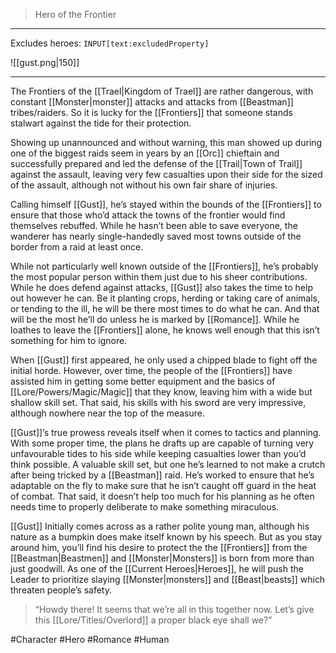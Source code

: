 >Hero of the Frontier
---

Excludes heroes: `INPUT[text:excludedProperty]`

![[gust.png|150]]

---
The Frontiers of the [[Trael|Kingdom of Trael]] are rather dangerous, with constant [[Monster|monster]] attacks and attacks from [[Beastman]] tribes/raiders. So it is lucky for the [[Frontiers]] that someone stands stalwart against the tide for their protection.

Showing up unannounced and without warning, this man showed up during one of the biggest raids seem in years by an [[Orc]] chieftain and successfully prepared and led the defense of the [[Trail|Town of Trail]] against the assault, leaving very few casualties upon their side for the sized of the assault, although not without his own fair share of injuries.

Calling himself [[Gust]], he’s stayed within the bounds of the [[Frontiers]] to ensure that those who’d attack the towns of the frontier would find themselves rebuffed. While he hasn’t been able to save everyone, the wanderer has nearly single-handedly saved most towns outside of the border from a raid at least once.

While not particularly well known outside of the [[Frontiers]], he’s probably the most popular person within them just due to his sheer contributions. While he does defend against attacks, [[Gust]] also takes the time to help out however he can. Be it planting crops, herding or taking care of animals, or tending to the ill, he will be there most times to do what he can. And that will be the most he’ll do unless he is marked by [[Romance]]. While he loathes to leave the [[Frontiers]] alone, he knows well enough that this isn’t something for him to ignore.

When [[Gust]] first appeared, he only used a chipped blade to fight off the initial horde. However, over time, the people of the [[Frontiers]] have assisted him in getting some better equipment and the basics of [[Lore/Powers/Magic/Magic]] that they know, leaving him with a wide but shallow skill set. That said, his skills with his sword are very impressive, although nowhere near the top of the measure.

[[Gust]]’s true prowess reveals itself when it comes to tactics and planning. With some proper time, the plans he drafts up are capable of turning very unfavourable tides to his side while keeping casualties lower than you’d think possible. A valuable skill set, but one he’s learned to not make a crutch after being tricked by a [[Beastman]] raid. He’s worked to ensure that he’s adaptable on the fly to make sure that he isn’t caught off guard in the heat of combat. That said, it doesn’t help too much for his planning as he often needs time to properly deliberate to make something miraculous.

[[Gust]] Initially comes across as a rather polite young man, although his nature as a bumpkin does make itself known by his speech. But as you stay around him, you’ll find his desire to protect the the [[Frontiers]] from the [[Beastman|Beastmen]] and [[Monster|Monsters]] is born from more than just goodwill. As one of the [[Current Heroes|Heroes]], he will push the Leader to prioritize slaying [[Monster|monsters]] and [[Beast|beasts]] which threaten people’s safety.

>“Howdy there! It seems that we’re all in this together now. Let’s give this [[Lore/Titles/Overlord]] a proper black eye shall we?”

#Character #Hero #Romance #Human